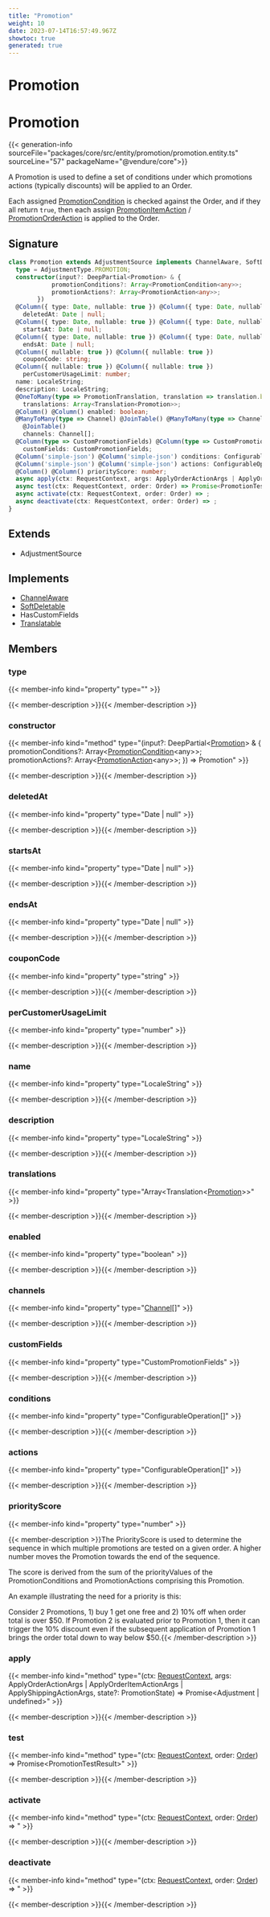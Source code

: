 ```yaml
---
title: "Promotion"
weight: 10
date: 2023-07-14T16:57:49.967Z
showtoc: true
generated: true
---
```

<!-- This file was generated from the Vendure source. Do not modify. Instead, re-run the "docs:build" script -->

# Promotion
<div class="symbol">


# Promotion

{{< generation-info sourceFile="packages/core/src/entity/promotion/promotion.entity.ts" sourceLine="57" packageName="@vendure/core">}}

A Promotion is used to define a set of conditions under which promotions actions (typically discounts)
will be applied to an Order.

Each assigned <a href='/typescript-api/promotions/promotion-condition#promotioncondition'>PromotionCondition</a> is checked against the Order, and if they all return `true`,
then each assign <a href='/typescript-api/promotions/promotion-action#promotionitemaction'>PromotionItemAction</a> / <a href='/typescript-api/promotions/promotion-action#promotionorderaction'>PromotionOrderAction</a> is applied to the Order.

## Signature

```TypeScript
class Promotion extends AdjustmentSource implements ChannelAware, SoftDeletable, HasCustomFields, Translatable {
  type = AdjustmentType.PROMOTION;
  constructor(input?: DeepPartial<Promotion> & {
            promotionConditions?: Array<PromotionCondition<any>>;
            promotionActions?: Array<PromotionAction<any>>;
        })
  @Column({ type: Date, nullable: true }) @Column({ type: Date, nullable: true })
    deletedAt: Date | null;
  @Column({ type: Date, nullable: true }) @Column({ type: Date, nullable: true })
    startsAt: Date | null;
  @Column({ type: Date, nullable: true }) @Column({ type: Date, nullable: true })
    endsAt: Date | null;
  @Column({ nullable: true }) @Column({ nullable: true })
    couponCode: string;
  @Column({ nullable: true }) @Column({ nullable: true })
    perCustomerUsageLimit: number;
  name: LocaleString;
  description: LocaleString;
  @OneToMany(type => PromotionTranslation, translation => translation.base, { eager: true }) @OneToMany(type => PromotionTranslation, translation => translation.base, { eager: true })
    translations: Array<Translation<Promotion>>;
  @Column() @Column() enabled: boolean;
  @ManyToMany(type => Channel) @JoinTable() @ManyToMany(type => Channel)
    @JoinTable()
    channels: Channel[];
  @Column(type => CustomPromotionFields) @Column(type => CustomPromotionFields)
    customFields: CustomPromotionFields;
  @Column('simple-json') @Column('simple-json') conditions: ConfigurableOperation[];
  @Column('simple-json') @Column('simple-json') actions: ConfigurableOperation[];
  @Column() @Column() priorityScore: number;
  async apply(ctx: RequestContext, args: ApplyOrderActionArgs | ApplyOrderItemActionArgs | ApplyShippingActionArgs, state?: PromotionState) => Promise<Adjustment | undefined>;
  async test(ctx: RequestContext, order: Order) => Promise<PromotionTestResult>;
  async activate(ctx: RequestContext, order: Order) => ;
  async deactivate(ctx: RequestContext, order: Order) => ;
}
```
## Extends

 * AdjustmentSource


## Implements

 * <a href='/typescript-api/entities/interfaces#channelaware'>ChannelAware</a>
 * <a href='/typescript-api/entities/interfaces#softdeletable'>SoftDeletable</a>
 * HasCustomFields
 * <a href='/typescript-api/entities/interfaces#translatable'>Translatable</a>


## Members

### type

{{< member-info kind="property" type=""  >}}

{{< member-description >}}{{< /member-description >}}

### constructor

{{< member-info kind="method" type="(input?: DeepPartial&#60;<a href='/typescript-api/entities/promotion#promotion'>Promotion</a>&#62; &#38; {             promotionConditions?: Array&#60;<a href='/typescript-api/promotions/promotion-condition#promotioncondition'>PromotionCondition</a>&#60;any&#62;&#62;;             promotionActions?: Array&#60;<a href='/typescript-api/promotions/promotion-action#promotionaction'>PromotionAction</a>&#60;any&#62;&#62;;         }) => Promotion"  >}}

{{< member-description >}}{{< /member-description >}}

### deletedAt

{{< member-info kind="property" type="Date | null"  >}}

{{< member-description >}}{{< /member-description >}}

### startsAt

{{< member-info kind="property" type="Date | null"  >}}

{{< member-description >}}{{< /member-description >}}

### endsAt

{{< member-info kind="property" type="Date | null"  >}}

{{< member-description >}}{{< /member-description >}}

### couponCode

{{< member-info kind="property" type="string"  >}}

{{< member-description >}}{{< /member-description >}}

### perCustomerUsageLimit

{{< member-info kind="property" type="number"  >}}

{{< member-description >}}{{< /member-description >}}

### name

{{< member-info kind="property" type="LocaleString"  >}}

{{< member-description >}}{{< /member-description >}}

### description

{{< member-info kind="property" type="LocaleString"  >}}

{{< member-description >}}{{< /member-description >}}

### translations

{{< member-info kind="property" type="Array&#60;Translation&#60;<a href='/typescript-api/entities/promotion#promotion'>Promotion</a>&#62;&#62;"  >}}

{{< member-description >}}{{< /member-description >}}

### enabled

{{< member-info kind="property" type="boolean"  >}}

{{< member-description >}}{{< /member-description >}}

### channels

{{< member-info kind="property" type="<a href='/typescript-api/entities/channel#channel'>Channel</a>[]"  >}}

{{< member-description >}}{{< /member-description >}}

### customFields

{{< member-info kind="property" type="CustomPromotionFields"  >}}

{{< member-description >}}{{< /member-description >}}

### conditions

{{< member-info kind="property" type="ConfigurableOperation[]"  >}}

{{< member-description >}}{{< /member-description >}}

### actions

{{< member-info kind="property" type="ConfigurableOperation[]"  >}}

{{< member-description >}}{{< /member-description >}}

### priorityScore

{{< member-info kind="property" type="number"  >}}

{{< member-description >}}The PriorityScore is used to determine the sequence in which multiple promotions are tested
on a given order. A higher number moves the Promotion towards the end of the sequence.

The score is derived from the sum of the priorityValues of the PromotionConditions and
PromotionActions comprising this Promotion.

An example illustrating the need for a priority is this:


Consider 2 Promotions, 1) buy 1 get one free and 2) 10% off when order total is over $50.
If Promotion 2 is evaluated prior to Promotion 1, then it can trigger the 10% discount even
if the subsequent application of Promotion 1 brings the order total down to way below $50.{{< /member-description >}}

### apply

{{< member-info kind="method" type="(ctx: <a href='/typescript-api/request/request-context#requestcontext'>RequestContext</a>, args: ApplyOrderActionArgs | ApplyOrderItemActionArgs | ApplyShippingActionArgs, state?: PromotionState) => Promise&#60;Adjustment | undefined&#62;"  >}}

{{< member-description >}}{{< /member-description >}}

### test

{{< member-info kind="method" type="(ctx: <a href='/typescript-api/request/request-context#requestcontext'>RequestContext</a>, order: <a href='/typescript-api/entities/order#order'>Order</a>) => Promise&#60;PromotionTestResult&#62;"  >}}

{{< member-description >}}{{< /member-description >}}

### activate

{{< member-info kind="method" type="(ctx: <a href='/typescript-api/request/request-context#requestcontext'>RequestContext</a>, order: <a href='/typescript-api/entities/order#order'>Order</a>) => "  >}}

{{< member-description >}}{{< /member-description >}}

### deactivate

{{< member-info kind="method" type="(ctx: <a href='/typescript-api/request/request-context#requestcontext'>RequestContext</a>, order: <a href='/typescript-api/entities/order#order'>Order</a>) => "  >}}

{{< member-description >}}{{< /member-description >}}


</div>
